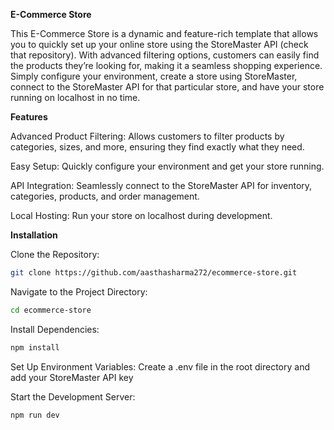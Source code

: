**E-Commerce Store**

This E-Commerce Store is a dynamic and feature-rich template that allows you to quickly set up your online store using the StoreMaster API (check that repository). With advanced filtering options, customers can easily find the products they’re looking for, making it a seamless shopping experience. Simply configure your environment, create a store using StoreMaster, connect to the StoreMaster API for that particular store, and have your store running on localhost in no time.

**Features**

Advanced Product Filtering: Allows customers to filter products by categories, sizes, and more, ensuring they find exactly what they need.

Easy Setup: Quickly configure your environment and get your store running.

API Integration: Seamlessly connect to the StoreMaster API for inventory, categories, products, and order management.

Local Hosting: Run your store on localhost during development.

**Installation**

Clone the Repository:
```bash
git clone https://github.com/aasthasharma272/ecommerce-store.git
```

Navigate to the Project Directory:
```bash
cd ecommerce-store
```

Install Dependencies:
```bash
npm install
```

Set Up Environment Variables:
Create a .env file in the root directory and add your StoreMaster API key

Start the Development Server:
```bash
npm run dev
```

